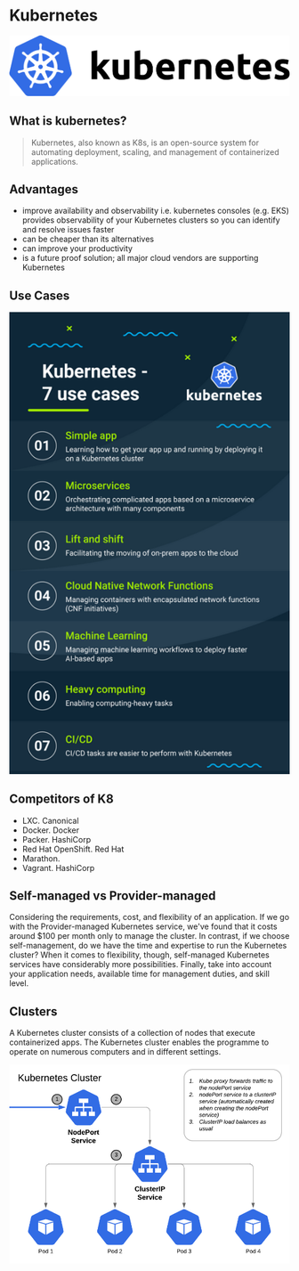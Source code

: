 # Kubernetes
![](imgs/kubernetes.png)
## What is kubernetes?
> Kubernetes, also known as K8s, is an open-source system for automating deployment, scaling, and management of containerized applications.
 
## Advantages 
- improve availability and observability i.e. kubernetes consoles (e.g. EKS) provides observability of your Kubernetes clusters so you can identify and resolve issues faster
- can be cheaper than its alternatives
- can improve your productivity
- is a future proof solution; all major cloud vendors are supporting Kubernetes

## Use Cases

![](imgs/use.png)


## Competitors of K8
- LXC. Canonical
 -   Docker. Docker
 -   Packer. HashiCorp
 -   Red Hat OpenShift. Red Hat
 -   Marathon.
 -   Vagrant. HashiCorp


## Self-managed vs Provider-managed

Considering the requirements, cost, and flexibility of an application.
If we go with the Provider-managed Kubernetes service, we've found that it costs around $100 per month only to manage the cluster.
In contrast, if we choose self-management, do we have the time and expertise to run the Kubernetes cluster? When it comes to flexibility, though, self-managed Kubernetes services have considerably more possibilities.
Finally, take into account your application needs, available time for management duties, and skill level. 

## Clusters

A Kubernetes cluster consists of a collection of nodes that execute containerized apps. The Kubernetes cluster enables the programme to operate on numerous computers and in different settings. 

![](imgs/cluster.png)